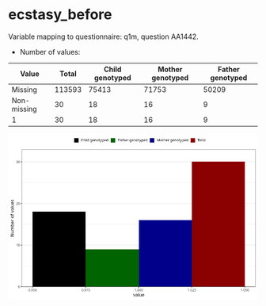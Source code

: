 # ecstasy_before
Variable mapping to questionnaire: q1m, question AA1442.
- Number of values:

| Value | Total | Child genotyped | Mother genotyped | Father genotyped |
| ----- | ----- | --------------- | ---------------- | ---------------- |
| Missing | 113593 | 75413 | 71753 | 50209 |
| Non-missing | 30 | 18 | 16 | 9 |
| 1 | 30 | 18 | 16 | 9 |



![](ecstasy_before_n.png)



